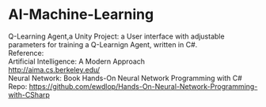# AI-Machine-Learning
Q-Learning Agent,a Unity Project: a User interface with adjustable parameters for training a Q-Learnign Agent, written in C#.<br />
Reference:<br />
Artificial Intelligence: A Modern Approach <br />
http://aima.cs.berkeley.edu/<br />
Neural Network:
Book Hands-On Neural Network Programming with C#<br />
Repo: https://github.com/ewdlop/Hands-On-Neural-Network-Programming-with-CSharp
